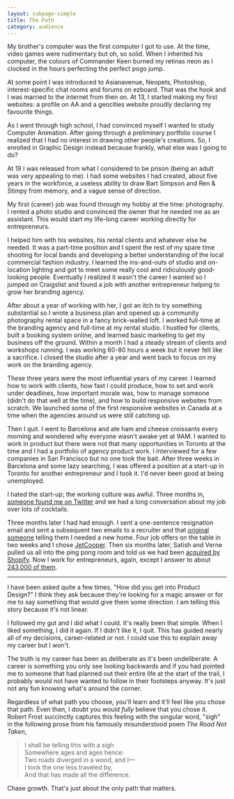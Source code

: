 ```yaml
---
layout: subpage-simple
title: The Path
category: audience
---
```

My brother's computer was the first computer I got to use. At the time, video games were rudimentary but oh, so solid. When I inherited his computer, the colours of Commander Keen burned my retinas neon as I clocked in the hours perfecting the perfect pogo jump. 

At some point I was introduced to Asianavenue, Neopets, Photoshop, interest-specific chat rooms and forums on ezboard. That was the hook and I was married to the internet from then on. At 13, I started making my first websites: a profile on AA and a geocities website proudly declaring my favourite things.

As I went through high school, I had convinced myself I wanted to study Computer Animation. After going through a preliminary portfolio course I realized that I had no interest in drawing other people's creations. So, I enrolled in Graphic Design instead because frankly, what else was I going to do?

At 19 I was released from what I considered to be prison (being an adult was very appealing to me). I had some websites I had created, about five years in the workforce, a useless ability to draw Bart Simpson and Ren & Stimpy from memory, and a vague sense of direction. 

My first (career) job was found through my hobby at the time: photography. I rented a photo studio and convinced the owner that he needed me as an assistant. This would start my life-long career working directly for entrepreneurs.

I helped him with his websites, his rental clients and whatever else he needed. It was a part-time position and I spent the rest of my spare time shooting for local bands and developing a better understanding of the local commercial fashion industry. I learned the ins-and-outs of studio and on-location lighting and got to meet some really cool and ridiculously good-looking people. Eventually I realized it wasn't the career I wanted so I jumped on Craigslist and found a job with another entrepreneur helping to grow her branding agency. 

After about a year of working with her, I got an itch to try something substantial so I wrote a business plan and opened up a community photography rental space in a fancy brick-walled loft. I worked full-time at the branding agency and full-time at my rental studio. I hustled for clients, built a booking system online, and learned basic marketing to get my business off the ground. Within a month I had a steady stream of clients and workshops running. I was working 60-80 hours a week but it never felt like a sacrifice. I closed the studio after a year and went back to focus on my work on the branding agency.

These three years were the most influential years of my career. I learned how to work with clients, how fast I could produce, how to set and work under deadlines, how important morale was, how to manage someone (didn't do that well at the time), and how to build responsive websites from scratch. We launched some of the first responsive websites in Canada at a time when the agencies around us were still catching up.

Then I quit. I went to Barcelona and ate ham and cheese croissants every morning and wondered why everyone wasn't awake yet at 9AM. I wanted to work in product but there were not that many opportunities in Toronto at the time and I had a portfolio of agency product work. I interviewed for a few companies in San Francisco but no one took the bait. After three weeks in Barcelona and some lazy searching, I was offered a position at a start-up in Toronto for another entrepreneur and I took it. I'd never been good at being unemployed.

I hated the start-up; the working culture was awful. Three months in, <a href="https://twitter.com/verneho">someone found me on Twitter</a> and we had a long conversation about my job over lots of cocktails.

Three months later I had had enough. I sent a one-sentence resignation email and sent a subsequent two emails to a recruiter and that <a href="https://twitter.com/verneho">original someone</a> telling them I needed a new home. Four job offers on the table in two weeks and I chose <a href="http://twitter.com/jetcooper">JetCooper</a>. Then six months later, Satish and Verne pulled us all into the ping pong room and told us we had been <a href="http://jetcooper.com">acquired by Shopify</a>. Now I work for entrepreneurs, again, except I answer to about <a href="https://press.shopify.com/">243,000 of them</a>.

<hr class="small">

I have been asked quite a few times, "How did you get into Product Design?" I think they ask because they're looking for a magic answer or for me to say something that would give them some direction. I am telling this story because it's not linear.

I followed my gut and I did what I could. It's really been that simple. When I liked something, I did it again. If I didn't like it, I quit. This has guided nearly all of my decisions, career-related or not. I could use this to explain away my career but I won't.

The truth is my career has been as deliberate as it's been undeliberate. A career is something you only see looking backwards and if you had pointed me to someone that had planned out their entire life at the start of the trail, I probably would not have wanted to follow in their footsteps anyway. It's just not any fun knowing what's around the corner.

Regardless of what path you choose, you'll learn and it'll feel like you chose that path. Even then, I doubt you would *fully* believe that you chose it. Robert Frost succinctly captures this feeling with the singular word, "sigh" in the following prose from his famously misunderstood poem *The Road Not Taken*,

<blockquote class="large">
	<p>I shall be telling this with a sigh
	<br>Somewhere ages and ages hence:
	<br>Two roads diverged in a wood, and I—
	<br>I took the one less traveled by,
	<br>And that has made all the difference.</p>
</blockquote>

Chase growth. That's just about the only path that matters.
